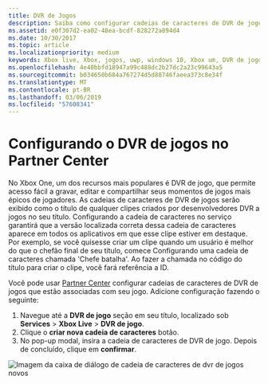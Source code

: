 ```yaml
---
title: DVR de Jogos
description: Saiba como configurar cadeias de caracteres de DVR de jogos do Xbox Live no Partner Center
ms.assetid: e0f307d2-ea02-48ea-bcdf-828272a894d4
ms.date: 10/30/2017
ms.topic: article
ms.localizationpriority: medium
keywords: Xbox live, Xbox, jogos, uwp, windows 10, Xbox um, DVR de jogo, Partner Center
ms.openlocfilehash: 4e40bbfd18947a99c488dc2b27dc2a23c99643a5
ms.sourcegitcommit: b034650b684a767274d5d88746faeea373c8e34f
ms.translationtype: MT
ms.contentlocale: pt-BR
ms.lasthandoff: 03/06/2019
ms.locfileid: "57608341"
---
```

# <a name="configuring-game-dvr-in-partner-center"></a>Configurando o DVR de jogos no Partner Center

No Xbox One, um dos recursos mais populares é DVR de jogo, que permite acesso fácil a gravar, editar e compartilhar seus momentos de jogos mais épicos de jogadores. As cadeias de caracteres de DVR de jogos serão exibido como o título de qualquer clipes criados por desenvolvedores DVR a jogos no seu título. Configurando a cadeia de caracteres no serviço garantirá que a versão localizada correta dessa cadeia de caracteres aparece em todos os aplicativos em que esse clipe estiver em destaque. Por exemplo, se você quisesse criar um clipe quando um usuário é melhor do que o chefão final de seu título, comece Configurando uma cadeia de caracteres chamada 'Chefe batalha'. Ao fazer a chamada no código do título para criar o clipe, você fará referência a ID.

Você pode usar [Partner Center](https://partner.microsoft.com/dashboard) configurar cadeias de caracteres de DVR de jogos que estão associadas com seu jogo. Adicione configuração fazendo o seguinte:

1. Navegue até a **DVR de jogo** seção em seu título, localizado sob **Services** > **Xbox Live** > **DVR de jogo**.
2. Clique o **criar nova cadeia de caracteres** botão.
3. No pop-up modal, insira a cadeia de caracteres de DVR de jogo. Depois de concluído, clique em **confirmar**.

![Imagem da caixa de diálogo de cadeia de caracteres de dvr de jogos novos](../../images/dev-center/game-dvr/game-dvr-1.png)
